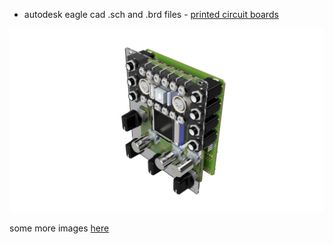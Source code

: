 * autodesk eagle cad .sch and .brd files - [printed circuit boards](boards) 

![mainboard](images/kryonos%20v11.png)

some more images [here](IMAGES.md)
